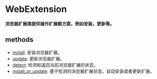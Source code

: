 # WebExtension

**浏览器扩展类提供操作扩展额方案，例如安装，更新等。**

## methods

- [install](./python/webdriver/webextension/install.md): 安装浏览器扩展。
- [update](./python/webdriver/webextension/update.md): 更新浏览器扩展。
- [detect](./python/webdriver/webextension/detect.md): 检测和返回当前浏览器扩展的状态。
- [install_or_update](./python/webdriver/webextension/install_or_update.md): 基于检测的浏览器扩展状态，自动安装或者更新扩展。